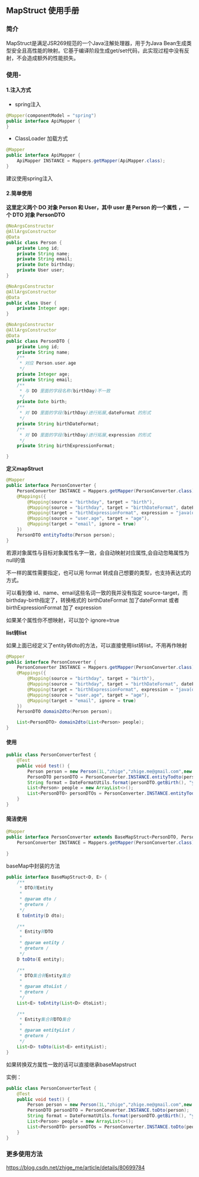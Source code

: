 ## MapStruct  使用手册

### 简介

MapStruct是满足JSR269规范的一个Java注解处理器，用于为Java Bean生成类型安全且高性能的映射。它基于编译阶段生成get/set代码，此实现过程中没有反射，不会造成额外的性能损失。

### 使用-

#### 1.注入方式

- spring注入

```java
@Mapper(componentModel = "spring")
public interface ApiMapper {
}
```

- ClassLoader 加载方式

```java
@Mapper
public interface ApiMapper {
    ApiMapper INSTANCE = Mappers.getMapper(ApiMapper.class);
}
```

建议使用spring注入

####  2.简单使用

**这里定义两个 DO 对象 Person 和 User，其中 user 是 Person 的一个属性 ，一个 DTO 对象 PersonDTO**

```java
@NoArgsConstructor
@AllArgsConstructor
@Data
public class Person {
    private Long id;
    private String name;
    private String email;
    private Date birthday;
    private User user;
}

```

```java
@NoArgsConstructor
@AllArgsConstructor
@Data
public class User {
    private Integer age;
}

```

```java
@NoArgsConstructor
@AllArgsConstructor
@Data
public class PersonDTO {
    private Long id;
    private String name;
    /**
     * 对应 Person.user.age
     */
    private Integer age;
    private String email;
    /**
     * 与 DO 里面的字段名称(birthDay)不一致
     */
    private Date birth;
    /**
     * 对 DO 里面的字段(birthDay)进行拓展,dateFormat 的形式
     */
    private String birthDateFormat;
    /**
     * 对 DO 里面的字段(birthDay)进行拓展,expression 的形式
     */
    private String birthExpressionFormat;

}
```

**定义mapStruct**

```java
@Mapper
public interface PersonConverter {
    PersonConverter INSTANCE = Mappers.getMapper(PersonConverter.class);
    @Mappings({
        @Mapping(source = "birthday", target = "birth"),
        @Mapping(source = "birthday", target = "birthDateFormat", dateFormat = "yyyy-MM-dd HH:mm:ss"),
        @Mapping(target = "birthExpressionFormat", expression = "java(org.apache.commons.lang3.time.DateFormatUtils.format(person.getBirthday(),\"yyyy-MM-dd HH:mm:ss\"))"),
        @Mapping(source = "user.age", target = "age"),
        @Mapping(target = "email", ignore = true)
    })
    PersonDTO entityTodto(Person person);
}
```

若源对象属性与目标对象属性名字一致，会自动映射对应属性,会自动忽略属性为null的值

不一样的属性需要指定，也可以用 format 转成自己想要的类型，也支持表达式的方式。

可以看到像 id、name、email这些名词一致的我并没有指定 source-target，而birthday-birth指定了，转换格式的 birthDateFormat 加了dateFormat 或者 birthExpressionFormat 加了 expression

如果某个属性你不想映射，可以加个 ignore=true

**list<entity>转list<dto>**

如果上面已经定义了entity转dto的方法，可以直接使用list<entity>转list<dto>，不用再作映射

```java
@Mapper
public interface PersonConverter {
    PersonConverter INSTANCE = Mappers.getMapper(PersonConverter.class);
    @Mappings({
        @Mapping(source = "birthday", target = "birth"),
        @Mapping(source = "birthday", target = "birthDateFormat", dateFormat = "yyyy-MM-dd HH:mm:ss"),
        @Mapping(target = "birthExpressionFormat", expression = "java(org.apache.commons.lang3.time.DateFormatUtils.format(person.getBirthday(),\"yyyy-MM-dd HH:mm:ss\"))"),
        @Mapping(source = "user.age", target = "age"),
        @Mapping(target = "email", ignore = true)
    })
    PersonDTO domain2dto(Person person);

    List<PersonDTO> domain2dto(List<Person> people);
}
```

#### 使用

```java
public class PersonConverterTest {
    @Test
    public void test() {
        Person person = new Person(1L,"zhige","zhige.me@gmail.com",new Date(),new User(1));
        PersonDTO personDTO = PersonConverter.INSTANCE.entityTodto(person);
        String format = DateFormatUtils.format(personDTO.getBirth(), "yyyy-MM-dd HH:mm:ss");
        List<Person> people = new ArrayList<>();
        List<PersonDTO> personDTOs = PersonConverter.INSTANCE.entityTodto(people);
    }
}
```

#### 简洁使用

```java
@Mapper
public interface PersonConverter extends BaseMapStruct<PersonDTO, Person>  {
    PersonConverter INSTANCE = Mappers.getMapper(PersonConverter.class);
   
}
```

baseMap中封装的方法

```java
public interface BaseMapStruct<D, E> {
    /**
     * DTO转Entity
     *
     * @param dto /
     * @return /
     */
    E toEntity(D dto);

    /**
     * Entity转DTO
     *
     * @param entity /
     * @return /
     */
    D toDto(E entity);

    /**
     * DTO集合转Entity集合
     *
     * @param dtoList /
     * @return /
     */
    List<E> toEntity(List<D> dtoList);

    /**
     * Entity集合转DTO集合
     *
     * @param entityList /
     * @return /
     */
    List<D> toDto(List<E> entityList);
}
```

如果转换双方属性一致的话可以直接继承baseMapstruct

实例：

```java
public class PersonConverterTest {
    @Test
    public void test() {
        Person person = new Person(1L,"zhige","zhige.me@gmail.com",new Date(),new User(1));
        PersonDTO personDTO = PersonConverter.INSTANCE.toDto(person);
        String format = DateFormatUtils.format(personDTO.getBirth(), "yyyy-MM-dd HH:mm:ss");
        List<Person> people = new ArrayList<>();
        List<PersonDTO> personDTOs = PersonConverter.INSTANCE.toDto(people);
    }
}
```



### 更多使用方法

https://blog.csdn.net/zhige_me/article/details/80699784